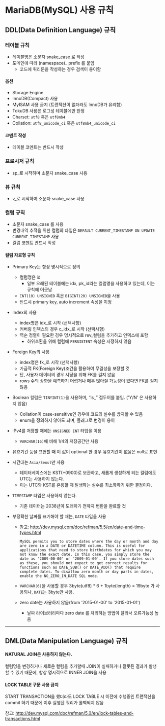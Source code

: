 # MariaDB(MySQL) 사용 규칙

## DDL(Data Definition Language) 규칙

### 테이블 규칙

- 테이블명은 소문자 snake_case 로 작성
- 도메인에 따라 (namespace)_ prefix 를 붙임
  - 코드에 쿼리문을 작성하는 경우 검색이 용이함

#### 옵션

- Storage Engine
- InnoDB(Compact) 사용
- MyISAM 사용 금지 (트랜잭션이 없더라도 InnoDB가 유리함)
- TokuDB 사용은 로그성 테이블에만 한정
- Charset: `utf8` 혹은 `utf8mb4`
- Collation: `utf8_unicode_ci` 혹은 `utf8mb4_unicode_ci`

#### 코멘트 작성
- 테이블 코멘트는 반드시 작성




### 프로시저 규칙
- sp_로 시작하며 소문자 snake_case 사용




### 뷰 규칙
- v_로 시작하며 소문자 snake_case 사용




### 컬럼 규칙

- 소문자 snake_case 를 사용
- 변경내역 추적을 위한 컬럼의 타입은 `DEFAULT CURRENT_TIMESTAMP ON UPDATE CURRENT_TIMESTAMP` 사용
- 컬럼 코멘트 반드시 작성

#### 컬럼 자료형 규칙

- Primary Key는 항상 명시적으로 정의
  - 컬럼명은 id
    - 일부 오래된 테이블에는 idx, pk_id라는 컬럼명을 사용하고 있는데, 이는 규칙에 어긋남
  - `INT(10) UNSIGNED` 혹은 `BIGINT(20) UNSIGNED`을 사용
  - 반드시 primary key, auto increment 속성을 지정

- Index의 사용

  - index명은 idx_로 시작 (선택사항)
  - 커버링 인덱스의 경우 c_idx_로 시작 (선택사항)
  - 역순 정렬이 필요한 경우 명시적으로 rev_컬럼을 추가하고 인덱스에 포함
    - 하위호환을 위해 컬럼에 `PERSISTENT` 속성은 지정하지 않음

- Foreign Key의 사용
  - index명은 fk_로 시작 (선택사항)
  - 가급적 FK(Foreign Key)조건을 활용하여 무결성을 보장할 것
  - 단, 사용자 데이터의 경우 샤딩을 위해 FK를 걸지 않음
  - rows 수의 상한을 예측하기 어렵거나 매우 많아질 가능성이 있다면 FK를 걸지 않음

- Boolean 컬럼은 `TINYINT(1)`을 사용하며, “is_” 접두어를 붙임. ('Y/N' 은 사용하지 않음)
  - Collation이 case-sensitive인 경우에 코드의 실수를 방지할 수 있음
  - enum을 정의하지 않아도 되며, 플래그로 변경이 용이

- IPv4를 저장할 때에는 `UNSIGNED INT` 타입을 이용
  - `VARCHAR(16)`에 비해 1/4의 저장공간만 사용

- 유효기간 등을 표현할 때 이 값이 optional 한 경우 유효기간이 없음은 null로 표현

- 시간대는 `Asia/Seoul`만 사용

  - 데이터베이스에는 KST(+0900)로 보관하고, 새롭게 생성하게 되는 컬럼에도 UTC는 사용하지 않는다.
  - 이는 UTC와 KST를 혼용할 때 발생하는 실수를 최소화하기 위한 결정이다.

- `TIMESTAMP` 타입은 사용하지 않는다.

  - 기존 데이터는 2038년이 도래하기 전까지 변환을 완료할 것

- 부정확한 날짜를 표기해야 할 때는, `DATE` 타입을 사용

  - 참고: http://dev.mysql.com/doc/refman/5.5/en/date-and-time-types.html

    `MySQL permits you to store dates where the day or month and day are zero in a DATE or DATETIME column. This is useful for applications that need to store birthdates for which you may not know the exact date. In this case, you simply store the date as '2009-00-00' or '2009-01-00'. If you store dates such as these, you should not expect to get correct results for functions such as DATE_SUB() or DATE_ADD() that require complete dates. To disallow zero month or day parts in dates, enable the NO_ZERO_IN_DATE SQL mode.`  
  - `VARCHAR(6)`을 사용할 경우 3byte(utf8) * 6 + 1byte(length) = 19byte 가 사용되나, `DATE`는 3byte만 사용.
  - zero date는 사용하지 않음(from '2015-01-00' to '2015-01-01')
    - 날짜 라이브러리마다 zero date 를 처리하는 방법이 달라서 오류가능성 높음




---



## DML(Data Manipulation Language) 규칙

#### NATURAL JOIN은 사용하지 않는다.
컬럼명을 변경하거나 새로운 컬럼을 추가할때 JOIN이 실패하거나 잘못된 결과가 발생할 수 있기 때문에, 항상 명시적으로 INNER JOIN을 사용

#### LOCK TABLE 구문 사용 금지
START TRANSACTION을 했더라도 LOCK TABLE 시 이전에 수행중인 트랜잭션을 commit 하기 때문에 이후 실행된 쿼리가 롤백되지 않음

참고: http://dev.mysql.com/doc/refman/5.0/en/lock-tables-and-transactions.html
